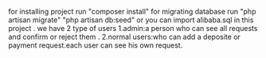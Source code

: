 for installing project run 
"composer install"
for migrating database run
"php artisan migrate"
"php artisan db:seed"
or you can import alibaba.sql in this project .
we have 2 type of users
1.admin:a person who can see all requests and confirm or reject them .
2.normal users:who can add a deposite or payment request.each user can see his own request.
